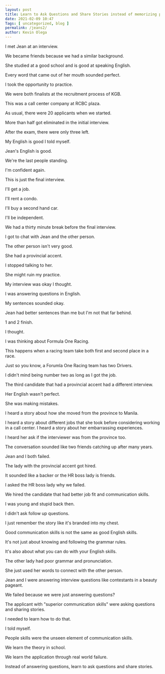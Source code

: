 ```yaml
--- 
layout: post 
title: Learn to Ask Questions and Share Stories instead of memorizing popular interview answers.
date: 2021-02-09 10:47
Tags: [ uncategorized, blog ]
permalink: /jeans2/ 
author: Kevin Olega 
--- 
```

I met Jean at an interview.

We became friends because we had a similar background.

She studied at a good school and is good at speaking English.

Every word that came out of her mouth sounded perfect.

I took the opportunity to practice.

We were both finalists at the recruitment process of KGB.

This was a call center company at RCBC plaza.

As usual, there were 20 applicants when we started.

More than half got eliminated in the initial interview.

After the exam, there were only three left.

My English is good I told myself.

Jean's English is good.

We're the last people standing.

I'm confident again.

This is just the final interview.

I'll get a job.

I'll rent a condo.

I'll buy a second hand car.

I'll be independent.

We had a thirty minute break before the final interview.

I got to chat with Jean and the other person.

The other person isn't very good. 

She had a provincial accent.

I stopped talking to her.

She might ruin my practice.

My interview was okay I thought.

I was answering questions in English.

My sentences sounded okay.

Jean had better sentences than me but I'm not that far behind.

1 and 2 finish. 

I thought.

I was thinking about Formula One Racing.

This happens when a racing team take both first and second place in a race.

Just so you know, a Forumla One Racing team has two Drivers.

I didn't mind being number two as long as I got the job.

The third candidate that had a provincial accent had a different interview.

Her English wasn't perfect.

She was making mistakes.

I heard a story about how she moved from the province to Manila.

I heard a story about different jobs that she took before considering working in a call center.
I heard a story about her embarrassing experiences.

I heard her ask if the interviewer was from the province too.

The conversation sounded like two friends catching up after many years.

Jean and I both failed.

The lady with the provincial accent got hired.

It sounded like a backer or the HR boss lady is friends.

I asked the HR boss lady why we failed.

We hired the candidate that had better job fit and communication skills.

I was young and stupid back then.

I didn't ask follow up questions.

I just remember the story like it's branded into my chest.

Good communication skills is not the same as good English skills.

It's not just about knowing and following the grammar rules.

It's also about what you can do with your English skills.

The other lady had poor grammar and pronunciation.

She just used her words to connect with the other person.

Jean and I were answering interview questions like contestants in a beauty pageant.

We failed because we were just answering questions?

The applicant with "superior communication skills" were asking questions and sharing stories.

I needed to learn how to do that.

I told myself.

People skills were the unseen element of communication skills.

We learn the theory in school.

We learn the application through real world failure.

Instead of answering questions, learn to ask questions and share stories.
